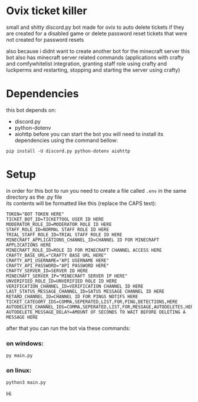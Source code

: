# Ovix ticket killer
small and shitty discord.py bot made for ovix to auto delete tickets if they are created for a disabled game or delete password reset tickets that were not created for password resets  
  
also because i didnt want to create another bot for the minecraft server this bot also has minecraft server related commands (applications with crafty and comfywhitelist integration, granting staff role using crafty and luckperms and restarting, stopping and starting the server using crafty)

# Dependencies
this bot depends on:
- discord.py
- python-dotenv  
- aiohttp
before you can start the bot you will need to install its dependencies using the command bellow:  
```
pip install -U discord.py python-dotenv aiohttp
```

# Setup
in order for this bot to run you need to create a file called `.env` in the same directory as the .py file  
its contents will be formatted like this (replace the CAPS text):
```env
TOKEN="BOT TOKEN HERE"
TICKET_BOT_ID=TICKETTOOL USER ID HERE
MODERATOR_ROLE_ID=MODERATOR ROLE ID HERE
STAFF_ROLE_ID=NORMAL STAFF ROLE ID HERE
TRIAL_STAFF_ROLE_ID=TRIAL STAFF ROLE ID HERE
MINECRAFT_APPLICATIONS_CHANNEL_ID=CHANNEL ID FOR MINECRAFT APPLICATIONS HERE
MINECRAFT_ROLE_ID=ROLE ID FOR MINECRAFT CHANNEL ACCESS HERE
CRAFTY_BASE_URL="CRAFTY BASE URL HERE"
CRAFTY_API_USERNAME="API USERNAME HERE"
CRAFTY_API_PASSWORD="API PASSWORD HERE"
CRAFTY_SERVER_ID=SERVER ID HERE
MINECRAFT_SERVER_IP="MINECRAFT SERVER IP HERE"
UNVERIFIED_ROLE_ID=UNVERIFIED ROLE ID HERE
VERIFICATION_CHANNEL_ID=VERIFICATION CHANNEL ID HERE
LAST_STATUS_MESSAGE_CHANNEL_ID=SATUS MESSAGE CHANNEL ID HERE
RETARD_CHANNEL_ID=CHANNEL ID FOR PINGS NOTIFS HERE
TICKET_CATEGORY_IDS=COMMA,SEPERATED,LIST,FOR,PING,DETECTIONS,HERE
AUTODELETE_CHANNEL_IDS=COMMA,SEPERATED,LIST,FOR,MESSAGE,AUTODELETES,HERE
AUTODELETE_MESSAGE_DELAY=AMOUNT OF SECONDS TO WAIT BEFORE DELETING A MESSAGE HERE
```
after that you can run the bot via these commands:  
### on windows:
```
py main.py
```
### on linux:
```bash
python3 main.py
```
Hi

